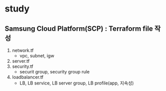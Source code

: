 # study

## Samsung Cloud Platform(SCP) : Terraform file 작성

1. network.tf
   - vpc, subnet, igw
2. server.tf
3. security.tf
   - securit group, security group rule
4. loadbalancer.tf
   - LB, LB service, LB server group, LB profile(app, 지속성)
